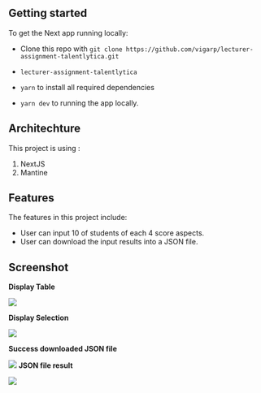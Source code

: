 ##  Getting started

To get the Next app running locally:

* Clone this repo with `git clone https://github.com/vigarp/lecturer-assignment-talentlytica.git`

* `lecturer-assignment-talentlytica`

* `yarn` to install all required dependencies
* `yarn dev` to running the app locally.


##  Architechture

This project is using :

1. NextJS
2. Mantine

##  Features

The features in this project include:

- User can input 10 of students of each 4 score aspects.
- User can download the input results into a JSON file.

##  Screenshot

**Display Table**

![](https://res.cloudinary.com/vigarp/image/upload/v1683366231/lecturer-assignment-talentlytica/lecturer-display_tw1zkf.png)

**Display Selection**

![](https://res.cloudinary.com/vigarp/image/upload/v1683366526/lecturer-assignment-talentlytica/lecturer-selection_tjspdr.png)


**Success downloaded JSON file**

![](https://res.cloudinary.com/vigarp/image/upload/v1683366806/lecturer-assignment-talentlytica/lecturer-downloaded_llvivo.png)
**JSON file result**

![](https://res.cloudinary.com/vigarp/image/upload/v1683366230/lecturer-assignment-talentlytica/lecturer-file_ajrgbo.png)

